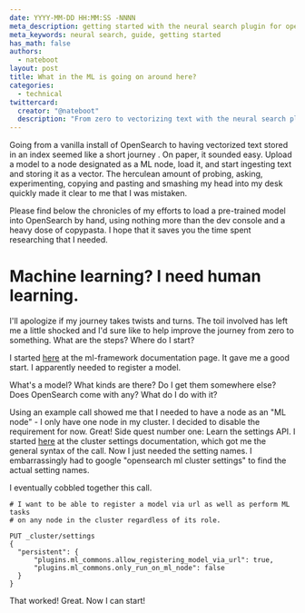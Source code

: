 ```yaml
---
date: YYYY-MM-DD HH:MM:SS -NNNN
meta_description: getting started with the neural search plugin for opensearch
meta_keywords: neural search, guide, getting started
has_math: false
authors:
  - nateboot
layout: post
title: What in the ML is going on around here?
categories:
  - technical
twittercard:
  creator: "@nateboot"
  description: "From zero to vectorizing text with the neural search plugin. "
---
```

G﻿oing from a vanilla install of OpenSearch to having vectorized text stored in an index seemed like a short journey . On paper, it  sounded easy. Upload a model to a node designated as a ML node, load it, and start ingesting text and storing it as a vector. T﻿he herculean amount of probing, asking, experimenting, copying and pasting and smashing my head into my desk quickly made it clear to me that I was mistaken.  

P﻿lease find below the chronicles of my efforts to load a pre-trained model into OpenSearch by hand, using nothing more than the dev console and a heavy dose of copypasta. I hope that it saves you the time spent researching that I needed. 

# Machine learning? I need human learning.

I﻿'ll apologize if my journey takes twists and turns. The toil involved has left me a little shocked and I'd sure like to help improve the journey from zero to something. What are the steps? Where do I start? 

I﻿ started [here](https://opensearch.org/docs/latest/ml-commons-plugin/ml-framework/) at the ml-framework documentation page. It gave me a good start. I apparently needed to register a model. 

W﻿hat's a model? What kinds are there? Do I get them somewhere else? Does OpenSearch come with any? What do I do with it? 

Using an example call showed me that I needed to have a node as an "ML node" - I only have one node in my cluster. I decided to disable the requirement for now. Great!  Side quest number one: Learn the settings API. I started [here](https://opensearch.org/docs/latest/api-reference/cluster-api/cluster-settings/) at the cluster settings documentation, which got me the general syntax of the call. Now I just needed the setting names. I embarrassingly had to google "opensearch ml cluster settings" to find the actual setting names. 

I﻿ eventually cobbled together this call.

```
# I want to be able to register a model via url as well as perform ML tasks
# on any node in the cluster regardless of its role. 

PUT _cluster/settings
{
  "persistent": {
      "plugins.ml_commons.allow_registering_model_via_url": true,
      "plugins.ml_commons.only_run_on_ml_node": false
  }
}
```

T﻿hat worked! Great. Now I can start!